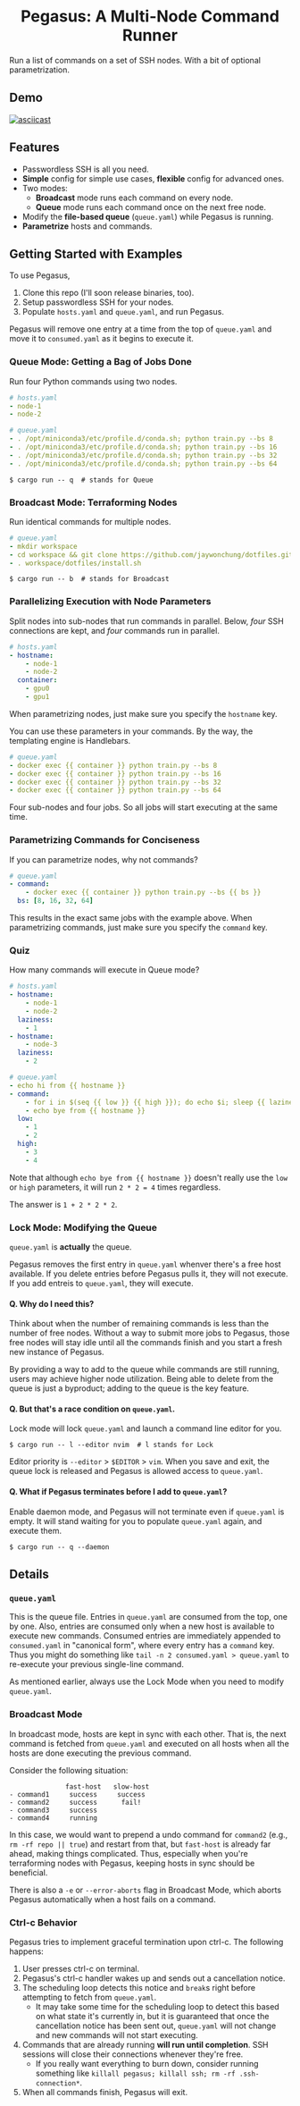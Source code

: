 <div align="center">
<h1>Pegasus: A Multi-Node Command Runner</h1>
</div>

Run a list of commands on a set of SSH nodes. With a bit of optional parametrization.

## Demo

[![asciicast](demo.png)](https://asciinema.org/a/zERwhKrj0AQ3qW0g9RCj8MBsr)

## Features

- Passwordless SSH is all you need.
- **Simple** config for simple use cases, **flexible** config for advanced ones.
- Two modes:
  - **Broadcast** mode runs each command on every node.
  - **Queue** mode runs each command once on the next free node.
- Modify the **file-based queue** (`queue.yaml`) while Pegasus is running.
- **Parametrize** hosts and commands.

## Getting Started with Examples

To use Pegasus,

1. Clone this repo (I'll soon release binaries, too).
2. Setup passwordless SSH for your nodes.
3. Populate `hosts.yaml` and `queue.yaml`, and run Pegasus.

Pegasus will remove one entry at a time from the top of `queue.yaml` and move it to `consumed.yaml` as it begins to execute it.

### Queue Mode: Getting a Bag of Jobs Done

Run four Python commands using two nodes.

```yaml
# hosts.yaml
- node-1
- node-2
```

```yaml
# queue.yaml
- . /opt/miniconda3/etc/profile.d/conda.sh; python train.py --bs 8
- . /opt/miniconda3/etc/profile.d/conda.sh; python train.py --bs 16
- . /opt/miniconda3/etc/profile.d/conda.sh; python train.py --bs 32
- . /opt/miniconda3/etc/profile.d/conda.sh; python train.py --bs 64
```

```console
$ cargo run -- q  # stands for Queue
```

### Broadcast Mode: Terraforming Nodes

Run identical commands for multiple nodes.

```yaml
# queue.yaml
- mkdir workspace
- cd workspace && git clone https://github.com/jaywonchung/dotfiles.git
- . workspace/dotfiles/install.sh
```

```console
$ cargo run -- b  # stands for Broadcast
```

### Parallelizing Execution with Node Parameters

Split nodes into sub-nodes that run commands in parallel. Below, *four* SSH connections are kept, and *four* commands run in parallel.

```yaml
# hosts.yaml
- hostname:
    - node-1
    - node-2
  container:
    - gpu0
    - gpu1
```

When parametrizing nodes, just make sure you specify the `hostname` key.

You can use these parameters in your commands. By the way, the templating engine is Handlebars.

```yaml
# queue.yaml
- docker exec {{ container }} python train.py --bs 8
- docker exec {{ container }} python train.py --bs 16
- docker exec {{ container }} python train.py --bs 32
- docker exec {{ container }} python train.py --bs 64
```

Four sub-nodes and four jobs. So all jobs will start executing at the same time.

### Parametrizing Commands for Conciseness

If you can parametrize nodes, why not commands?

```yaml
# queue.yaml
- command:
    - docker exec {{ container }} python train.py --bs {{ bs }}
  bs: [8, 16, 32, 64]
```

This results in the exact same jobs with the example above.
When parametrizing commands, just make sure you specify the `command` key.

### Quiz

How many commands will execute in Queue mode?

```yaml
# hosts.yaml
- hostname:
    - node-1
    - node-2
  laziness:
    - 1
- hostname:
    - node-3
  laziness:
    - 2
```

```yaml
# queue.yaml
- echo hi from {{ hostname }}
- command:
    - for i in $(seq {{ low }} {{ high }}); do echo $i; sleep {{ laziness }}; done
    - echo bye from {{ hostname }}
  low:
    - 1
    - 2
  high:
    - 3
    - 4
```

Note that although `echo bye from {{ hostname }}` doesn't really use the `low` or `high` parameters, it will run `2 * 2 = 4` times regardless.

The answer is `1 + 2 * 2 * 2`.

### Lock Mode: Modifying the Queue

`queue.yaml` is **actually** the queue.

Pegasus removes the first entry in `queue.yaml` whenver there's a free host available.
If you delete entries before Pegasus pulls it, they will not execute.
If you add entreis to `queue.yaml`, they will execute.

#### Q. Why do I need this?

Think about when the number of remaining commands is less than the number of free nodes. Without a way to submit more jobs to Pegasus, those free nodes will stay idle until all the commands finish and you start a fresh new instance of Pegasus.

By providing a way to add to the queue while commands are still running, users may achieve higher node utilization. Being able to delete from the queue is just a byproduct; adding to the queue is the key feature.

#### Q. But that's a race condition on `queue.yaml`.

Lock mode will lock `queue.yaml` and launch a command line editor for you.

```console
$ cargo run -- l --editor nvim  # l stands for Lock
```

Editor priority is `--editor` > `$EDITOR` > `vim`.
When you save and exit, the queue lock is released and Pegasus is allowed access to `queue.yaml`.

#### Q. What if Pegasus terminates before I add to `queue.yaml`?

Enable daemon mode, and Pegasus will not terminate even if `queue.yaml` is empty. It will stand waiting for you to populate `queue.yaml` again, and execute them.

```console
$ cargo run -- q --daemon
```

## Details

### `queue.yaml`

This is the queue file. Entries in `queue.yaml` are consumed from the top, one by one. Also, entries are consumed only when a new host is available to execute new commands. Consumed entries are immediately appended to `consumed.yaml` in "canonical form", where every entry has a `command` key. Thus you might do something like `tail -n 2 consumed.yaml > queue.yaml` to re-execute your previous single-line command.

As mentioned earlier, always use the Lock Mode when you need to modify `queue.yaml`.

### Broadcast Mode

In broadcast mode, hosts are kept in sync with each other. That is, the next command is fetched from `queue.yaml` and executed on all hosts when all the hosts are done executing the previous command.

Consider the following situation:

```
              fast-host   slow-host
- command1     success     success
- command2     success      fail!
- command3     success
- command4     running
```

In this case, we would want to prepend a undo command for `command2` (e.g., `rm -rf repo || true`) and restart from that, but `fast-host` is already far ahead, making things complicated. Thus, especially when you're terraforming nodes with Pegasus, keeping hosts in sync should be beneficial.

There is also a `-e` or `--error-aborts` flag in Broadcast Mode, which aborts Pegasus automatically when a host fails on a command.

### Ctrl-c Behavior

Pegasus tries to implement graceful termination upon ctrl-c. The following happens:

1. User presses ctrl-c on terminal.
2. Pegasus's ctrl-c handler wakes up and sends out a cancellation notice.
3. The scheduling loop detects this notice and `break`s right before attempting to fetch from `queue.yaml`.
    - It may take some time for the scheduling loop to detect this based on what state it's currently in, but it is guaranteed that once the cancellation notice has been sent out, `queue.yaml` will not change and new commands will not start executing.
4. Commands that are already running **will run until completion**. SSH sessions will close their connections whenever they're free.
    - If you really want everything to burn down, consider running something like `killall pegasus; killall ssh; rm -rf .ssh-connection*`.
5. When all commands finish, Pegasus will exit.
